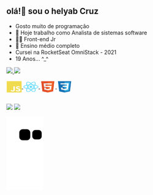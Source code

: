 ## olá!👋 sou o helyab Cruz  
- Gosto muito de programação 
- 🔭 Hoje trabalho como Analista de sistemas software 
- 👨‍💻 Front-end Jr
- 🏫 Ensino médio completo
- Cursei na RocketSeat OmniStack - 2021
- 19 Anos...  ^_^

<div>
  <a href="https://github.com/Eliabesilva317">
  <img height="180em" src="https://github-readme-stats.vercel.app/api?username=Eliabesilva317&show_icons=trur&theme=drack&include_all_commits=true&count_private=true"/>
  <img height="180em" src="https://github-readme-stats.vercel.app/api/top-langs/?username=Eliabesilva317&layout=compact&langs_count=7&theme=dracula"/>
</div>
  
<div style="display: inline_block"><br>
  <img align="center" alt="Eliabe-Js" height="30" width="40" src="https://raw.githubusercontent.com/devicons/devicon/master/icons/javascript/javascript-plain.svg">
  <img align="center" alt="Eliabe-React" height="30" width="40" src="https://raw.githubusercontent.com/devicons/devicon/master/icons/react/react-original.svg">
  <img align="center" alt="Eliabe-HTML" height="30" width="40" src="https://raw.githubusercontent.com/devicons/devicon/master/icons/html5/html5-original.svg">
  <img align="center" alt="Eliabe-CSS" height="30" width="40" src="https://raw.githubusercontent.com/devicons/devicon/master/icons/css3/css3-original.svg">
  </ div> 
  
  ##
  
  <div>
  
   <a href="https://www.linkedin.com/in/eliabecruzsilva/" target="_blank"><img src="https://img.shields.io/badge/-LinkedIn-%230077B5?style=for-the-badge&logo=linkedin&logoColor=white" target="_blank"></a> 
  <a href="https://t.me/eliabesilva317"><img src="https://img.shields.io/badge/Telegram-2CA5E0?style=for-the-badge&logo=telegram&logoColor=white" target="_blank"></a>
    
 ![Snake animation](https://github.com/Eliabesilva317/Eliabesilva317/blob/output/github-contribution-grid-snake.svg)
  
    
  </div>
